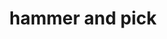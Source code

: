 ---
layout: objects
title: hammer and pick
emoji: hammer_and_pick
permalink: ⚒.html
image: assets/img/3moji/hammer_and_pick.png
---